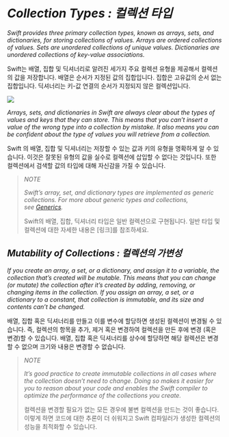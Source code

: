 # *Collection Types : 컬렉션 타입*

*Swift provides three primary collection types, known as arrays, sets, and dictionaries, for storing collections of values. Arrays are ordered collections of values. Sets are unordered collections of unique values. Dictionaries are unordered collections of key-value associations.*

Swift는 배열, 집합 및 딕셔너리로 알려진 세가지 주요 컬렉션 유형을 제공해서 컬렉션의 값을 저장합니다. 배열은 순서가 지정된 값의 집합입니다. 집합은 고유값의 순서 없는 집합입니다. 딕셔너리는 키-값 연결의 순서가 지정되지 않은 컬렉션입니다.

*![](https://docs.swift.org/swift-book/_images/CollectionTypes_intro_2x.png)*

*Arrays, sets, and dictionaries in Swift are always clear about the types of values and keys that they can store. This means that you can’t insert a value of the wrong type into a collection by mistake. It also means you can be confident about the type of values you will retrieve from a collection.*

Swift 의 배열, 집합 및 딕셔너리는 저장할 수 있는 값과 키의 유형을 명확하게 알 수 있습니다. 이것은 잘못된 유형의 값을 실수로 컬렉션에 삽입할 수 없다는 것입니다. 또한 컬렉션에서 검색할 값의 타입에 대해 자신감을 가질 수 있습니다.

> *NOTE*
> 
> *Swift’s array, set, and dictionary types are implemented as generic collections. For more about generic types and collections, see [Generics](https://docs.swift.org/swift-book/LanguageGuide/Generics.html).*
> 
> Swift의 배열, 집합, 딕셔너리 타입은 일반 컬렉션으로 구현됩니다. 일반 타입 및 컬렉션에 대한 자세한 내용은 [링크]를 참조하세요.

## *Mutability of Collections : 컬렉션의 가변성*

*If you create an array, a set, or a dictionary, and assign it to a variable, the collection that’s created will be mutable. This means that you can change (or mutate) the collection after it’s created by adding, removing, or changing items in the collection. If you assign an array, a set, or a dictionary to a constant, that collection is immutable, and its size and contents can’t be changed.*

배열, 집합 혹은 딕셔너리를 만들고 이를 변수에 할당하면 생성된 컬렉션이 변경될 수 있습니다. 즉, 컬렉션의 항목을 추가, 제거 혹은 변경하여 컬렉션을 만든 후에 변경 (혹은 변경)할 수 있습니다. 배열, 집합 혹은 딕셔너리를 상수에 할당하면 해당 컬렉션은 변경할 수 없으며 크기와 내용은 변경할 수 없습니다. 

> *NOTE*
> 
> *It’s good practice to create immutable collections in all cases where the collection doesn’t need to change. Doing so makes it easier for you to reason about your code and enables the Swift compiler to optimize the performance of the collections you create.*
> 
> 컬렉션을 변경할 필요가 없는 모든 경우에 불변 컬렉션을 만드는 것이 좋습니다. 이렇게 하면 코드에 대한 추론이 더 쉬워지고 Swift 컴파일러가 생성한 컬렉션의 성능을 최적화할 수 있습니다.

